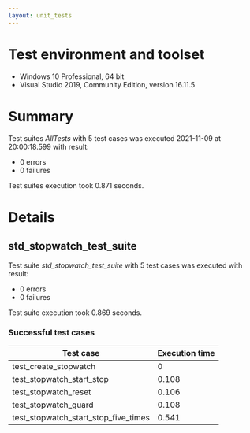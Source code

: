 ```yaml
---
layout: unit_tests
---
```


# Test environment and toolset 

* Windows 10 Professional, 64 bit
* Visual Studio 2019, Community Edition, version 16.11.5

# Summary

Test suites *AllTests* with 5 test cases was executed 2021-11-09 at 20:00:18.599 with result:

* 0 errors
* 0 failures

Test suites execution took 0.871 seconds.

# Details

## std_stopwatch_test_suite

Test suite *std_stopwatch_test_suite* with 5 test cases was executed with result:

* 0 errors
* 0 failures

Test suite execution took 0.869 seconds.

### Successful test cases

Test case|Execution time
-|-
test_create_stopwatch | 0
test_stopwatch_start_stop | 0.108
test_stopwatch_reset | 0.106
test_stopwatch_guard | 0.108
test_stopwatch_start_stop_five_times | 0.541
